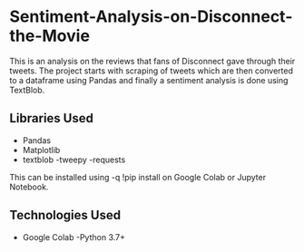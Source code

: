 # Sentiment-Analysis-on-Disconnect-the-Movie
This is an analysis on the reviews that fans of Disconnect gave through their tweets. The project starts with scraping of tweets which are then converted to a dataframe using Pandas and finally a sentiment analysis is done using TextBlob.

## Libraries Used
- Pandas
- Matplotlib
- textblob
-tweepy
-requests

This can be installed using -q !pip install on Google Colab or Jupyter Notebook.

## Technologies Used
- Google Colab
-Python 3.7+
